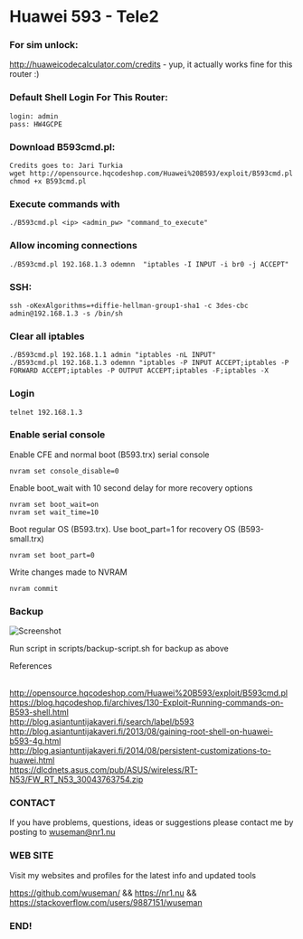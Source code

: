 # Huawei 593 - Tele2

### For sim unlock:

http://huaweicodecalculator.com/credits - yup, it actually works fine for this router :)

### Default Shell Login For This Router:

    login: admin
    pass: HW4GCPE

### Download B593cmd.pl:

    Credits goes to: Jari Turkia 
    wget http://opensource.hqcodeshop.com/Huawei%20B593/exploit/B593cmd.pl
    chmod +x B593cmd.pl

### Execute commands with

    ./B593cmd.pl <ip> <admin_pw> "command_to_execute"

### Allow incoming connections

    ./B593cmd.pl 192.168.1.3 odemnn  "iptables -I INPUT -i br0 -j ACCEPT"

### SSH:

    ssh -oKexAlgorithms=+diffie-hellman-group1-sha1 -c 3des-cbc admin@192.168.1.3 -s /bin/sh

### Clear all iptables

    ./B593cmd.pl 192.168.1.1 admin "iptables -nL INPUT"
    ./B593cmd.pl 192.168.1.3 odemnn "iptables -P INPUT ACCEPT;iptables -P FORWARD ACCEPT;iptables -P OUTPUT ACCEPT;iptables -F;iptables -X

### Login
 
    telnet 192.168.1.3

### Enable serial console

Enable CFE and normal boot (B593.trx) serial console

    nvram set console_disable=0

Enable boot_wait with 10 second delay for more recovery options

    nvram set boot_wait=on
    nvram set wait_time=10

Boot regular OS (B593.trx). Use boot_part=1 for recovery OS (B593-small.trx)
    
    nvram set boot_part=0

Write changes made to NVRAM
 
    nvram commit

### Backup 

![Screenshot](pics/cbackup-script_tele2.gif)

Run script in scripts/backup-script.sh for backup as above

References

<br>http://opensource.hqcodeshop.com/Huawei%20B593/exploit/B593cmd.pl
<br>https://blog.hqcodeshop.fi/archives/130-Exploit-Running-commands-on-B593-shell.html
<br>http://blog.asiantuntijakaveri.fi/search/label/b593
<br>http://blog.asiantuntijakaveri.fi/2013/08/gaining-root-shell-on-huawei-b593-4g.html
<br>http://blog.asiantuntijakaveri.fi/2014/08/persistent-customizations-to-huawei.html
<br>https://dlcdnets.asus.com/pub/ASUS/wireless/RT-N53/FW_RT_N53_30043763754.zip

### CONTACT 

If you have problems, questions, ideas or suggestions please contact me by posting to wuseman@nr1.nu

### WEB SITE

Visit my websites and profiles for the latest info and updated tools

https://github.com/wuseman/ && https://nr1.nu && https://stackoverflow.com/users/9887151/wuseman

### END!
